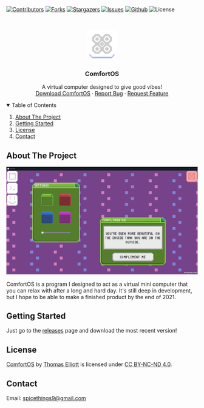 [![Contributors][contributors-shield]][contributors-url]
[![Forks][forks-shield]][forks-url]
[![Stargazers][stars-shield]][stars-url]
[![Issues][issues-shield]][issues-url]
[![Github][github-shield]][github-url]
![License][license-shield]

<!-- PROJECT LOGO -->
<br />
<p align="center">
  <a href="https://github.com/theostar-mp3/ComfortOS">
    <img src="images/logo.png" alt="Logo" width="80" height="80">
  </a>

  <h3 align="center">ComfortOS</h3>
  <p align="center">
    A virtual computer designed to give good vibes!
    <br />
    <a href="https://github.com/theostar-mp3/ComfortOS/releases">Download ComfortOS</a>
    ·
    <a href="https://github.com/theostar-mp3/ComfortOS/issues">Report Bug</a>
    ·
    <a href="https://github.com/theostar-mp3/ComfortOS/issues">Request Feature</a>
  </p>
</p>

<details open="open">
  <summary>Table of Contents</summary>
  <ol>
    <li><a href="#about-the-project">About The Project</a></li>
    <li><a href="#getting-started">Getting Started</a></li>
    <li><a href="#license">License</a></li>
    <li><a href="#contact">Contact</a></li>
  </ol>
</details>

## About The Project

![Product Name Screen Shot][product-screenshot]

ComfortOS is a program I designed to act as a virtual mini computer that you can relax with after a long and hard day. It's still deep in development, but I hope to be able to make a finished product by the end of 2021.



## Getting Started

Just go to the [releases](https://github.com/theostar-mp3/ComfortOS/releases) page and download the most recent version!

## License

[ComfortOS](https://github.com/theostar-mp3/ComfortOS) by [Thomas Elliott](https://github.com/theostar-mp3) is licensed under [CC BY-NC-ND 4.0](http://creativecommons.org/licenses/by-nc-nd/4.0/?ref=chooser-v1).

## Contact

Email: [spicethings9@gmail.com](mailto:spicethings9@gmail.com)

  [contributors-shield]: https://img.shields.io/github/contributors/theostar-mp3/ComfortOS.svg?style=for-the-badge
  [contributors-url]: https://github.com/theostar-mp3/ComfortOS/graphs/contributors
  [forks-shield]: https://img.shields.io/github/forks/theostar-mp3/ComfortOS.svg?style=for-the-badge
  [forks-url]: https://github.com/theostar-mp3/ComfortOS/network/members
  [stars-shield]: https://img.shields.io/github/stars/theostar-mp3/ComfortOS.svg?style=for-the-badge
  [stars-url]: https://github.com/theostar-mp3/ComfortOS/stargazers
  [issues-shield]: https://img.shields.io/github/issues/theostar-mp3/ComfortOS.svg?style=for-the-badge
  [issues-url]: https://github.com/theostar-mp3/ComfortOS/issues
  [product-screenshot]: images/screenshot.png  
  [github-shield]: https://img.shields.io/badge/-Github-black.svg?style=for-the-badge&logo=github&colorB=555
  [github-url]: https://github.com/theostar-mp3
  [license-shield]: https://img.shields.io/badge/license-CC%20BY--NC--ND%204.0-brightgreen?style=for-the-badge
